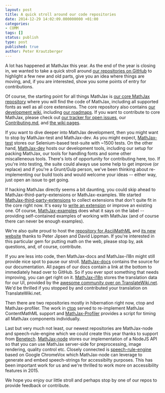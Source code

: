 ```yaml
---
layout: post
title: A quick stroll around our code repositories
date: 2014-12-29 14:02:09.000000000 +01:00
categories:
- COMM
tags: []
status: publish
type: post
published: true
author: Peter Krautzberger
---
```


A lot has happened at MathJax this year. As the end of the year is closing in, we wanted to take a quick stroll around [our repositories on GitHub](https://github.com/mathjax/) to highlight a few new and old parts, give you an idea where things are moving, and, if you are interested, show you some points of entry for contributions.

Of course, the starting point for all things MathJax is [our core MathJax repository](https://github.com/mathjax/MathJax) where you will find the code of MathJax, including all supported fonts as well as all core extensions. The core repository also contains [our development wiki](https://github.com/mathjax/MathJax/wiki), including [our roadmaps](https://github.com/mathjax/MathJax/wiki/Mathjax-roadmap). If you want to contribute to core MathJax, please check out  [our tracker for open issues](https://github.com/mathjax/MathJax/issues), our [Contributing.md](https://github.com/mathjax/MathJax/blob/master/CONTRIBUTING.md), and [the wiki pages](https://github.com/mathjax/MathJax/wiki).

If you want to dive deeper into MathJax development, then you might want to stop by MathJax-test and MathJax-dev. As you might expect, [MathJax-test](https://github.com/mathjax/mathjax) stores our Selenium-based test-suite with ~1500 tests. On the other hand, [MathJax-dev](https://github.com/mathjax/mathjax) hosts our development tools, including our setup for packing MathJax, our tools for handling fonts and some other miscalleneous tools. There's lots of opportunity for contributing here, too. If you're into testing, the suite could always use some help to get improve (or replace) and if you're a Grunt/Gulp person, we've been thinking about re-implementing our build tools and would welcome your ideas -- either way, just open an issue to get going.

If hacking MathJax directly seems a bit daunting, you could skip ahead to MathJax-third-party-extensions or MathJax-examples. We started [MathJax-third-party-extensions](https://github.com/mathjax/MathJax-third-party-extensions) to collect extensions that don't quite fit in the core right now. It's easy to [write an extension](http://docs.mathjax.org/en/latest/extension-writing.html) or improve an existing one. Of course, [MathJax-examples](https://github.com/mathjax/MathJax-examples) does what it says on the label -- providing self-contained examples of working with MathJax (and of course there can never be enough examples).

We're also quite proud to host the [repository for AsciiMathML](https://github.com/mathjax/asciimathml) and [its new website](https://github.com/asciimath/asciimath.github.io) thanks to Peter Jipsen and David Lippman. If you're interested in this particular gem for putting math on the web, please stop by, ask questions, and, of course, contribute.

If you are less into code, then MathJax-docs and MathJax-i18n might still provide nice spot to pause our stroll. [MathJax-docs](https://github.com/mathjax/MathJax-docs) contains the source for our documentation. All pages of our docs contain a link at the bottom to immediately head over to GitHub. So if you ever spot something that needs improving, you can get right on it. [MathJax-i18n](https://github.com/mathjax/MathJax-i18n) stores the translation data for our UI, provided by the [awesome community over on TranslateWiki.net](https://translatewiki.net/w/i.php?title=Special:MessageGroupStats&amp;group=out-mathjax-0-all#sortable:3=asc "Special:MessageGroupStats&amp;group=out-mathjax-0-all#sortable:3=asc"). We'd be thrilled if you stopped by and contributed your translation on TranslateWiki.net.

Then there are two repositories mostly in hibernation right now, ctop and MathJax-profiler. The work in [ctop](https://github.com/mathjax/ctop) served to re-implement MathJax ContentMathML support and [MathJax-Profiler](https://github.com/mathjax/MathJax-profiler) provides a script for timing all MathJax components individually.

Last but very much not least, our newest repositories are MathJax-node and speech-rule-engine which we could create this year thanks to support from [Benetech](http://benetech.org/). [MathJax-node](https://github.com/mathjax/MathJax-node) stores our implementation of a NodeJS API so that you can use MathJax server-side for preprocessing, image rendering, quality control etc. Closely connected is [speech-rule-engine](https://github.com/mathjax/speech-rule-engine) based on Google ChromeVox which MathJax-node can leverage to generate and embed speech-strings for accessibilty purposes. This has been important work for us and we're thrilled to work more on accessibility features in 2015.

We hope you enjoy our little stroll and perhaps stop by one of our repos to provide feedback or contribute.